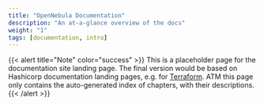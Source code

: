 ```yaml
---
title: "OpenNebula Documentation"
description: "An at-a-glance overview of the docs"
weight: "1"
tags: [documentation, intro]
---
```


{{< alert title="Note" color="success" >}}
This is a placeholder page for the documentation site landing page. The final version would be based on Hashicorp documentation landing pages, e.g. for [Terraform](https://developer.hashicorp.com/terraform). ATM this page only contains the auto-generated index of chapters, with their descriptions.{{< /alert >}}

